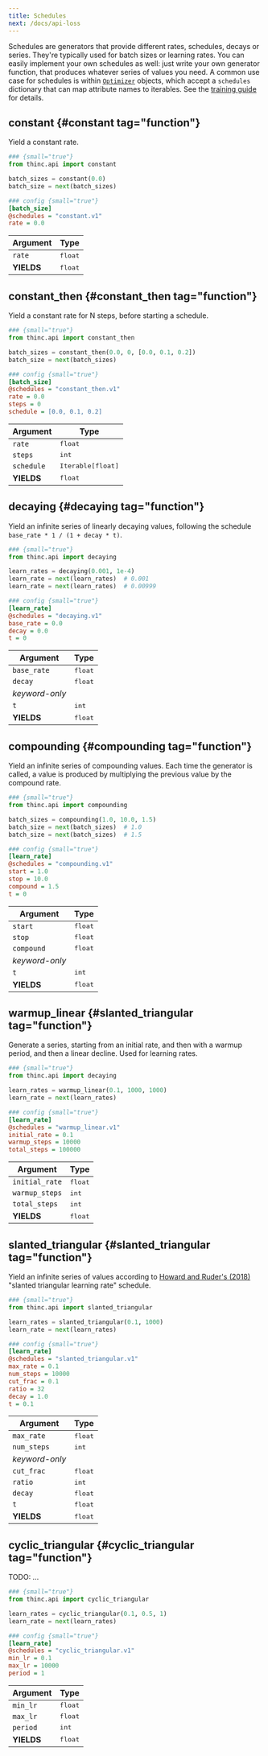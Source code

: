 ```yaml
---
title: Schedules
next: /docs/api-loss
---
```


Schedules are generators that provide different rates, schedules, decays or
series. They're typically used for batch sizes or learning rates. You can easily
implement your own schedules as well: just write your own generator function,
that produces whatever series of values you need. A common use case for
schedules is within [`Optimizer`](/docs/api-optimizer) objects, which accept a
`schedules` dictionary that can map attribute names to iterables. See the
[training guide](/docs/usage-training) for details.

## constant {#constant tag="function"}

Yield a constant rate.

<grid>

```python
### {small="true"}
from thinc.api import constant

batch_sizes = constant(0.0)
batch_size = next(batch_sizes)
```

```ini
### config {small="true"}
[batch_size]
@schedules = "constant.v1"
rate = 0.0
```

</grid>

| Argument   | Type           |
| ---------- | -------------- |
| `rate`     | <tt>float</tt> |
| **YIELDS** | <tt>float</tt> |

## constant_then {#constant_then tag="function"}

Yield a constant rate for N steps, before starting a schedule.

<grid>

```python
### {small="true"}
from thinc.api import constant_then

batch_sizes = constant_then(0.0, 0, [0.0, 0.1, 0.2])
batch_size = next(batch_sizes)
```

```ini
### config {small="true"}
[batch_size]
@schedules = "constant_then.v1"
rate = 0.0
steps = 0
schedule = [0.0, 0.1, 0.2]
```

</grid>

| Argument   | Type                     |
| ---------- | ------------------------ |
| `rate`     | <tt>float</tt>           |
| `steps`    | <tt>int</tt>             |
| `schedule` | <tt>Iterable[float]</tt> |
| **YIELDS** | <tt>float</tt>           |

## decaying {#decaying tag="function"}

Yield an infinite series of linearly decaying values, following the schedule
`base_rate * 1 / (1 + decay * t)`.

<grid>

```python
### {small="true"}
from thinc.api import decaying

learn_rates = decaying(0.001, 1e-4)
learn_rate = next(learn_rates)  # 0.001
learn_rate = next(learn_rates)  # 0.00999
```

```ini
### config {small="true"}
[learn_rate]
@schedules = "decaying.v1"
base_rate = 0.0
decay = 0.0
t = 0
```

</grid>

| Argument       | Type           |
| -------------- | -------------- |
| `base_rate`    | <tt>float</tt> |
| `decay`        | <tt>float</tt> |
| _keyword-only_ |                |
| `t`            | <tt>int</tt>   |
| **YIELDS**     | <tt>float</tt> |

## compounding {#compounding tag="function"}

Yield an infinite series of compounding values. Each time the generator is
called, a value is produced by multiplying the previous value by the compound
rate.

<grid>

```python
### {small="true"}
from thinc.api import compounding

batch_sizes = compounding(1.0, 10.0, 1.5)
batch_size = next(batch_sizes)  # 1.0
batch_size = next(batch_sizes)  # 1.5
```

```ini
### config {small="true"}
[learn_rate]
@schedules = "compounding.v1"
start = 1.0
stop = 10.0
compound = 1.5
t = 0
```

</grid>

| Argument       | Type           |
| -------------- | -------------- |
| `start`        | <tt>float</tt> |
| `stop`         | <tt>float</tt> |
| `compound`     | <tt>float</tt> |
| _keyword-only_ |                |
| `t`            | <tt>int</tt>   |
| **YIELDS**     | <tt>float</tt> |

## warmup_linear {#slanted_triangular tag="function"}

Generate a series, starting from an initial rate, and then with a warmup period,
and then a linear decline. Used for learning rates.

<grid>

```python
### {small="true"}
from thinc.api import decaying

learn_rates = warmup_linear(0.1, 1000, 1000)
learn_rate = next(learn_rates)
```

```ini
### config {small="true"}
[learn_rate]
@schedules = "warmup_linear.v1"
initial_rate = 0.1
warmup_steps = 10000
total_steps = 100000
```

</grid>

| Argument       | Type           |
| -------------- | -------------- |
| `initial_rate` | <tt>float</tt> |
| `warmup_steps` | <tt>int</tt>   |
| `total_steps`  | <tt>int</tt>   |
| **YIELDS**     | <tt>float</tt> |

## slanted_triangular {#slanted_triangular tag="function"}

Yield an infinite series of values according to
[Howard and Ruder's (2018)](https://arxiv.org/abs/1801.06146) "slanted
triangular learning rate" schedule.

<grid>

```python
### {small="true"}
from thinc.api import slanted_triangular

learn_rates = slanted_triangular(0.1, 1000)
learn_rate = next(learn_rates)
```

```ini
### config {small="true"}
[learn_rate]
@schedules = "slanted_triangular.v1"
max_rate = 0.1
num_steps = 10000
cut_frac = 0.1
ratio = 32
decay = 1.0
t = 0.1
```

</grid>

| Argument       | Type           |
| -------------- | -------------- |
| `max_rate`     | <tt>float</tt> |
| `num_steps`    | <tt>int</tt>   |
| _keyword-only_ |                |
| `cut_frac`     | <tt>float</tt> |
| `ratio`        | <tt>int</tt>   |
| `decay`        | <tt>float</tt> |
| `t`            | <tt>float</tt> |
| **YIELDS**     | <tt>float</tt> |

## cyclic_triangular {#cyclic_triangular tag="function"}

TODO: ...

<grid>

```python
### {small="true"}
from thinc.api import cyclic_triangular

learn_rates = cyclic_triangular(0.1, 0.5, 1)
learn_rate = next(learn_rates)
```

```ini
### config {small="true"}
[learn_rate]
@schedules = "cyclic_triangular.v1"
min_lr = 0.1
max_lr = 10000
period = 1
```

</grid>

| Argument   | Type           |
| ---------- | -------------- |
| `min_lr`   | <tt>float</tt> |
| `max_lr`   | <tt>float</tt> |
| `period`   | <tt>int</tt>   |
| **YIELDS** | <tt>float</tt> |
